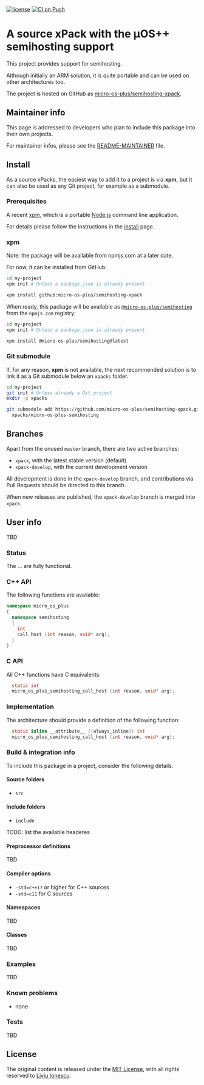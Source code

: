 [![license](https://img.shields.io/github/license/micro-os-plus/semihosting-xpack)](https://github.com/micro-os-plus/semihosting-xpack/blob/xpack/LICENSE)
[![CI on Push](https://github.com/micro-os-plus/semihosting-xpack/workflows/CI%20on%20Push/badge.svg)](https://github.com/micro-os-plus/semihosting-xpack/actions?query=workflow%3A%22CI+on+Push%22)

# A source xPack with the µOS++ semihosting support

This project provides support for semihosting.

Although initially an ARM solution, it is quite portable and can be used on other architectures too.

The project is hosted on GitHub as
[micro-os-plus/semihosting-xpack](https://github.com/micro-os-plus/semihosting-xpack).

## Maintainer info

This page is addressed to developers who plan to include this package
into their own projects.

For maintainer infos, please see the
[README-MAINTAINER](README-MAINTAINER.md) file.

## Install

As a source xPacks, the easiest way to add it to a project is via **xpm**,
but it can also be used as any Git project, for example as a submodule.

### Prerequisites

A recent [xpm](https://xpack.github.io/xpm/),
which is a portable [Node.js](https://nodejs.org/) command line application.

For details please follow the instructions in the
[install](https://xpack.github.io/install/) page.

### xpm

Note: the package will be available from npmjs.com at a later date.

For now, it can be installed from GitHub:

```sh
cd my-project
xpm init # Unless a package.json is already present

xpm install github:micro-os-plus/semihosting-xpack
```

When ready, this package will be available as
[`@micro-os-plus/semihosting`](https://www.npmjs.com/package/@micro-os-plus/semihosting)
from the `npmjs.com` registry:

```sh
cd my-project
xpm init # Unless a package.json is already present

xpm install @micro-os-plus/semihosting@latest
```

### Git submodule

If, for any reason, **xpm** is not available, the next recommended
solution is to link it as a Git submodule below an `xpacks` folder.

```sh
cd my-project
git init # Unless already a Git project
mkdir -p xpacks

git submodule add https://github.com/micro-os-plus/semihosting-xpack.git \
  xpacks/micro-os-plus-semihosting
```

## Branches

Apart from the unused `master` branch, there are two active branches:

- `xpack`, with the latest stable version (default)
- `xpack-develop`, with the current development version

All development is done in the `xpack-develop` branch, and contributions via
Pull Requests should be directed to this branch.

When new releases are published, the `xpack-develop` branch is merged
into `xpack`.

## User info

TBD

### Status

The ... are fully functional.

### C++ API

The following functions are available:

```c++
namespace micro_os_plus
{
  namespace semihosting
  {
    int
    call_host (int reason, void* arg);
  }
}
```

### C API

All C++ functions have C equivalents:

```c
  static int
  micro_os_plus_semihosting_call_host (int reason, void* arg);

```

### Implementation

The architecture should provide a definition of the following function:

```c
  static inline __attribute__ ((always_inline)) int
  micro_os_plus_semihosting_call_host (int reason, void* arg);
```

### Build & integration info

To include this package in a project, consider the following details.

#### Source folders

- `src`

#### Include folders

- `include`

TODO: list the available headeres

#### Preprocessor definitions

TBD

#### Compiler options

- `-std=c++17` or higher for C++ sources
- `-std=c11` for C sources

#### Namespaces

TBD

#### Classes

TBD

### Examples

TBD

### Known problems

- none

### Tests

TBD

## License

The original content is released under the
[MIT License](https://opensource.org/licenses/MIT/),
with all rights reserved to
[Liviu Ionescu](https://github.com/ilg-ul/).
